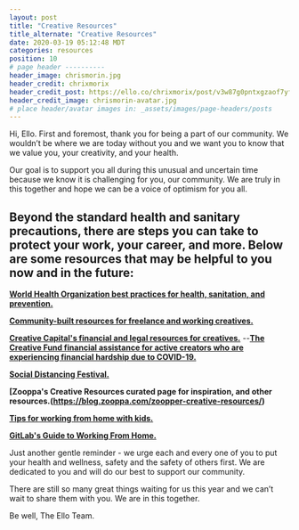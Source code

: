```yaml
---
layout: post
title: "Creative Resources"
title_alternate: "Creative Resources"
date: 2020-03-19 05:12:48 MDT
categories: resources
position: 10
# page header ----------
header_image: chrismorin.jpg
header_credit: chrixmorix
header_credit_post: https://ello.co/chrixmorix/post/v3w87g0pntxgzaof7yfrxg
header_credit_image: chrismorin-avatar.jpg
# place header/avatar images in: _assets/images/page-headers/posts
---
```

Hi, Ello.
First and foremost, thank you for being a part of our community. We wouldn’t be where we are today without you and we want you to know that we value you, your creativity, and your health.

Our goal is to support you all during this unusual and uncertain time because we know it is challenging for you, our community.  We are truly in this together and hope we can be a voice of optimism for you all.

## Beyond the standard health and sanitary precautions, there are steps you can take to protect your work, your career, and more. Below are some resources that may be helpful to you now and in the future:

**[World Health Organization best practices for health, sanitation, and prevention.](https://www.who.int/emergencies/diseases/novel-coronavirus-2019)**

**[Community-built resources for freelance and working creatives.](https://covid19freelanceartistresource.wordpress.com/)**

**[Creative Capital's financial and legal resources for creatives.](https://creative-capital.org/2020/03/13/list-of-arts-resources-during-the-covid-19-outbreak/)**
--**[The Creative Fund financial assistance for active creators who are experiencing financial hardship due to COVID-19.](https://creatorfund.ck.page/)**

**[Social Distancing Festival.](https://www.socialdistancingfestival.com/)**

**[Zooppa's Creative Resources curated page for inspiration, and other resources.(https://blog.zooppa.com/zoopper-creative-resources/)**

**[Tips for working from home with kids.](https://www.cnbc.com/2020/03/16/how-to-work-from-home-with-your-kids-during-the-coronavirus-outbreak.html?utm_campaign=Weekly%20Digest&utm_source=hs_email&utm_medium=email&utm_content=84863108&_hsenc=p2ANqtz-8N79GKCN8OOmIpNOR4MoN00K_e1WblEx0sxJJfbtCAOkqVchRjkP7orAiZj957FgysNG0pWhpFvsobJbI8ij9nz1-30Q&_hsmi=84863819)**

**[GitLab's Guide to Working From Home.](https://about.gitlab.com/company/culture/all-remote/guide/?utm_campaign=Weekly%20Digest&utm_source=hs_email&utm_medium=email&utm_content=84863108&_hsenc=p2ANqtz-8N79GKCN8OOmIpNOR4MoN00K_e1WblEx0sxJJfbtCAOkqVchRjkP7orAiZj957FgysNG0pWhpFvsobJbI8ij9nz1-30Q&_hsmi=84863819)**

Just another gentle reminder - we urge each and every one of you to put your health and wellness, safety and the safety of others first. We are dedicated to you and will do our best to support our community.

There are still so many great things waiting for us this year and we can’t wait to share them with you. We are in this together.

Be well,
The Ello Team.

